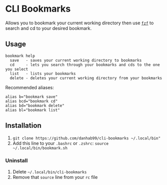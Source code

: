 # CLI Bookmarks

Allows you to bookmark your current working directory then use [`fzf`](https://github.com/junegunn/fzf) to search and cd to your desired bookmark.

## Usage

```
bookmark help
  save   - saves your current working directory to bookmarks
  cd     - lets you search through your bookmarks and cds to the one you select
  list   - lists your bookmarks
  delete - deletes your current working directory from your bookmarks
```

Recommended aliases:

```
alias b="bookmark save"
alias bcd="bookmark cd"
alias bd="bookmark delete"
alias bl="bookmark list"
```

## Installation

1. `git clone https://github.com/danhab99/cli-bookmarks ~/.local/bin"`
2. Add this line to your `.bashrc` or `.zshrc`: `source ~/.local/bin/bookmark.sh`

### Uninstall

1. Delete `~/.local/bin/cli-bookmarks`
2. Remove that `source` line from your `rc` file
